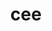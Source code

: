 ---
category: 3-letters
denotation: null
name: cee
reference_link: https://www.etymonline.com/word/cee
root_language: null
root_name: null
title: cee
type: free
word_sums:
- respelling: cee
  sum: 'Cee + '
---